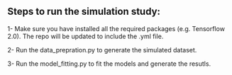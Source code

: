 ## Steps to run the simulation study:

1- Make sure you have installed all the required packages (e.g. Tensorflow 2.0). The repo will be updated to include the .yml file.

2- Run the data_prepration.py to generate the simulated dataset.

3- Run the model_fitting.py to fit the models and generate the resutls. 
